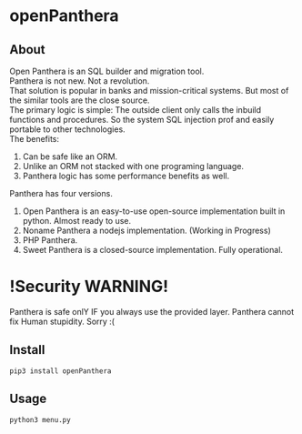 # openPanthera

## About

Open Panthera is an SQL builder and migration tool. \
Panthera is not new. Not a revolution. \
That solution is popular in banks and mission-critical systems. But most of the similar tools are the close source. \
The primary logic is simple: The outside client only calls the inbuild functions and procedures. So the system SQL injection prof and easily portable to other technologies. \
The benefits:
   1. Can be safe like an ORM.
   2. Unlike an ORM not stacked with one programing language.
   3. Panthera logic has some performance benefits as well.



Panthera has four versions.
   1. Open Panthera is an easy-to-use open-source implementation built in python. Almost ready to use.
   2. Noname Panthera a nodejs implementation. (Working in Progress)
   3. PHP Panthera.
   4. Sweet Panthera is a closed-source implementation. Fully operational.




# !Security WARNING!

Panthera is safe onlY IF you always use the provided layer.
Panthera cannot fix Human stupidity. Sorry :(


## Install

```
pip3 install openPanthera

```


## Usage

```
python3 menu.py
```
